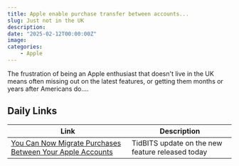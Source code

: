 ```yaml
---
title: Apple enable purchase transfer between accounts...
slug: Just not in the UK 
description: 
date: "2025-02-12T00:00:00Z"
image: 
categories:
    - Apple
---
```

The frustration of being an Apple enthusiast that doesn't live in the UK means often missing out on the latest features, or getting them months or years after Americans do....

## Daily Links

|Link|Description|
|--------|----|
|[You Can Now Migrate Purchases Between Your Apple Accounts](https://tidbits.com/2025/02/12/you-can-now-migrate-purchases-between-your-apple-accounts/)|TidBITS update on the new feature released today |
